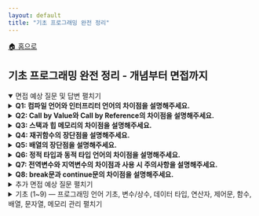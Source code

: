 ```yaml
---
layout: default
title: "기초 프로그래밍 완전 정리"
---
```


<p class="breadcrumb"><a href="/cs_study/home.html">🏠 홈으로</a></p>

<section>
  <h2>기초 프로그래밍 완전 정리 - 개념부터 면접까지</h2>
</section>

<!-- 면접 예상 질문 및 답변 (최상단) -->
<details open>
<summary><span class="accordion-title">면접 예상 질문 및 답변</span> <span class="indicator">펼치기</span></summary>
  <div class="accordion-content">
<details>
    <summary><b>Q1: 컴파일 언어와 인터프리터 언어의 차이점을 설명해주세요.</b></summary>
    <div class="accordion-content">
    <p><b>A:</b> 컴파일 언어는 소스코드를 실행 전에 기계어로 번역하여 실행 파일을 만드는 방식입니다. 실행 속도가 빠르고 배포 시 소스코드가 노출되지 않지만, 플랫폼에 종속적이고 컴파일 시간이 필요합니다. 인터프리터 언어는 코드를 한 줄씩 읽어가며 즉시 실행하는 방식으로, 플랫폼 독립적이고 개발과 테스트가 빠르지만 실행 속도가 상대적으로 느립니다.</p>
    </div>
</details>

<details>
    <summary><b>Q2: Call by Value와 Call by Reference의 차이점을 설명해주세요.</b></summary>
    <div class="accordion-content">
    <p><b>A:</b> Call by Value는 함수 호출 시 인자의 값 자체를 복사해서 전달하는 방식입니다. 함수 내에서 매개변수 값을 변경해도 원본 데이터에는 영향을 주지 않습니다. Call by Reference는 변수의 메모리 주소를 전달하는 방식으로, 함수 내에서 매개변수를 통해 원본 데이터를 직접 수정할 수 있습니다.</p>
    <hr>
    <ul>
        <li><b>함수 (Function):</b> 코드 블럭</li>
        <pre><code>
        int add(int x, int y) {   // 함수 (메서드)
            return x + y;
        }
        </code></pre>
        <li><b>매개변수:</b> 입력값을 받기 위해 선언한 이름, 일종의 자리표시자. (int x, int y)</li>
        <li><b>인자 (Argument):</b> 함수를 호출할 때 실제로 전달하는 값</li>
        <pre><code>
        int result = add(3, 5); // 3, 5 -> 인자
        </code></pre>
        <li><b>값 (Value)</b> 실제 데이터(예를 들어 int a = 10; 이라면 10이 값(value))</li>
        <li><b>변수 (Variable)</b> 이름이 붙은 메모리 공간, 이름표(int a = 10; 에서 a가 변수, 10은 값.)</li>
    </ul>
    </div>
</details>

<details>
    <summary><b>Q3: 스택과 힙 메모리의 차이점을 설명해주세요.</b></summary>
    <div class="accordion-content">
    <p><b>A:</b> 스택 메모리는 지역변수와 매개변수가 저장되는 영역으로 LIFO 구조를 가지며 자동으로 메모리 관리가 됩니다. 힙 메모리는 동적으로 할당되는 메모리로 객체나 배열 등이 저장되며, 프로그래머가 직접 관리하거나 가비지 컬렉션을 통해 관리됩니다. 스택은 빠르지만 크기가 제한적이고, 힙은 상대적으로 느리지만 큰 메모리 공간을 사용할 수 있습니다.</p>
    </div>
</details>

<details>
    <summary><b>Q4: 재귀함수의 장단점을 설명해주세요.</b></summary>
    <div class="accordion-content">
    <p><b>A:</b> 재귀함수의 장점은 복잡한 문제를 간단하고 직관적으로 해결할 수 있고, 코드가 간결해진다는 점입니다. 단점은 함수 호출이 반복되면서 스택 메모리를 많이 사용하고, 잘못 구현하면 무한루프에 빠질 수 있으며, 일반적으로 반복문보다 성능이 떨어진다는 점입니다.</p>
    </div>
</details>

<details>
    <summary><b>Q5: 배열의 장단점을 설명해주세요.</b></summary>
    <div class="accordion-content">
    <p><b>A:</b> 배열의 장점은 인덱스를 통해 O(1) 시간에 원소에 접근할 수 있고, 메모리를 연속적으로 할당해 캐시 효율성이 좋으며, 메모리 오버헤드가 적다는 점입니다. 단점은 크기가 고정되어 있어 유연성이 떨어지고, 중간에 원소를 삽입하거나 삭제할 때 다른 원소들을 이동시켜야 해서 비효율적이라는 점입니다.</p>
    </div>
</details>

<details>
    <summary><b>Q6: 정적 타입과 동적 타입 언어의 차이점을 설명해주세요.</b></summary>
    <div class="accordion-content">
    <p><b>A:</b> 정적 타입 언어는 변수의 타입을 컴파일 시점에 결정하고 검사하는 언어로, 타입 안정성이 높고 실행 속도가 빠르지만 코드가 상대적으로 복잡합니다. 동적 타입 언어는 실행 시점에 타입이 결정되는 언어로, 코드 작성이 간단하고 유연하지만 런타임 에러 가능성이 있고 실행 속도가 상대적으로 느립니다.</p>
    </div>
</details>

<details>
    <summary><b>Q7: 전역변수와 지역변수의 차이점과 사용 시 주의사항을 설명해주세요.</b></summary>
    <div class="accordion-content">
    <p><b>A:</b> 전역변수는 프로그램 전체에서 접근 가능한 변수로 메모리에 프로그램 시작부터 종료까지 계속 존재합니다. 지역변수는 특정 함수나 블록 내에서만 접근 가능한 변수로 해당 범위를 벗어나면 메모리에서 해제됩니다. 전역변수는 남용하면 코드의 복잡성이 증가하고 디버깅이 어려워지므로, 꼭 필요한 경우가 아니라면 지역변수를 사용하는 것이 좋습니다.</p>
    </div>
</details>

<details>
    <summary><b>Q8: break문과 continue문의 차이점을 설명해주세요.</b></summary>
    <div class="accordion-content">
    <p><b>A:</b> break문은 현재 실행 중인 반복문이나 switch문을 완전히 빠져나가는 제어문입니다. continue문은 현재 반복을 중단하고 다음 반복으로 건너뛰는 제어문으로, 반복문 자체는 계속 실행됩니다.</p>
    </div>
</details>

  </div>
</details>

<!-- 추가 면접 예상 질문 (최상단 두번째) -->
<details>
  <summary><span class="accordion-title">추가 면접 예상 질문</span> <span class="indicator">펼치기</span></summary>
  <div class="accordion-content">
    
<h3>기초 개념</h3>
<details><summary>프로그래밍 패러다임에 대해 설명해주세요.</summary><div class="accordion-content">
<p>프로그래밍 패러다임은 프로그래밍의 관점이나 방식을 의미합니다. 주요 패러다임으로는 절차적 프로그래밍(순차적 명령어 실행), 객체지향 프로그래밍(객체 간 상호작용), 함수형 프로그래밍(함수의 조합), 선언형 프로그래밍(무엇을 할지 선언) 등이 있습니다. 각각은 문제 해결 방식과 코드 구조화 방법이 다르며, 프로젝트 특성에 따라 적절한 패러다임을 선택해야 합니다.</p>
</div></details>

<details><summary>변수명 규칙을 정하는 이유가 무엇인가요?</summary><div class="accordion-content">
<p>변수명 규칙은 코드의 가독성과 유지보수성을 향상시키기 위해서입니다. 일관된 명명 규칙을 따르면 다른 개발자가 코드를 이해하기 쉽고, 변수의 용도를 명확히 파악할 수 있습니다. 또한 예약어 충돌을 방지하고, 컴파일러나 인터프리터가 올바르게 식별할 수 있도록 도와줍니다. 협업 환경에서는 팀의 코딩 컨벤션 통일에도 중요한 역할을 합니다.</p>
</div></details>

<details><summary>상수를 사용하는 이유가 무엇인가요?</summary><div class="accordion-content">
<p>상수를 사용하는 이유는 첫째, 값의 변경을 방지하여 프로그램의 안정성을 높이기 위해서입니다. 둘째, 의미 있는 이름을 부여해 코드 가독성을 향상시킵니다. 셋째, 매직넘버를 제거하여 코드의 의도를 명확히 표현할 수 있습니다. 넷째, 값 변경이 필요한 경우 한 곳에서만 수정하면 되므로 유지보수가 용이합니다.</p></div></details>

<details><summary>타입 캐스팅이란 무엇이고 언제 사용하나요?</summary><div class="accordion-content">
<p>타입 캐스팅은 하나의 데이터 타입을 다른 데이터 타입으로 변환하는 과정입니다. 명시적 캐스팅은 프로그래머가 직접 타입을 변환하는 것이고, 암시적 캐스팅은 시스템이 자동으로 변환하는 것입니다. 서로 다른 타입의 변수 간 연산이 필요할 때, API 호출 시 매개변수 타입이 다를 때, 또는 더 큰 범위의 타입에서 작은 범위로 변환할 때 사용합니다.</p></div></details>

<h3>제어문 및 함수</h3>
<details><summary>for문과 while문의 적절한 사용 시기를 설명해주세요.</summary><div class="accordion-content">
<p>for문은 반복 횟수가 명확할 때 사용하는 것이 적절합니다. 배열 순회, 특정 횟수만큼 반복 실행, 카운터 기반 반복에서 주로 사용됩니다. while문은 조건에 따라 반복 횟수가 달라질 때 사용합니다. 사용자 입력 처리, 파일 끝까지 읽기, 특정 조건 만족까지 대기하는 경우 등에 적합합니다. 코드의 의도를 명확히 전달하는 것이 선택 기준이 되어야 합니다.</p></div></details>

<details><summary>switch문과 if-else문의 성능 차이가 있나요?</summary><div class="accordion-content">
<p>일반적으로 switch문이 if-else문보다 성능이 좋을 수 있습니다. switch문은 점프 테이블을 사용해 O(1) 시간에 해당 케이스로 이동할 수 있지만, if-else문은 조건을 순차적으로 검사해 최악의 경우 O(n) 시간이 걸립니다. 하지만 최신 컴파일러들이 최적화를 수행하므로 실제 성능 차이는 크지 않을 수 있습니다. 성능보다는 코드의 가독성과 유지보수성을 고려해 적절한 구문을 선택하는 것이 중요합니다.</p></div></details>

<details><summary>함수를 사용하는 이유와 장점을 설명해주세요.</summary><div class="accordion-content">
<p>함수를 사용하는 주요 이유는 코드 재사용성 향상입니다. 한 번 작성한 함수를 여러 곳에서 호출할 수 있어 중복 코드를 줄입니다. 또한 프로그램을 작은 단위로 분할하여 복잡성을 관리하고, 각 함수가 특정 기능을 담당하므로 디버깅과 테스트가 쉬워집니다. 함수명을 통해 코드의 의도를 명확히 표현할 수 있고, 팀 개발 시 업무 분담도 용이해집니다.</p></div></details>

<details><summary>매개변수와 인수의 차이점을 설명해주세요.</summary><div class="accordion-content">
<p>매개변수(Parameter)는 함수를 정의할 때 선언하는 변수로, 함수가 받을 값의 형태를 정의합니다. 인수(Argument)는 함수를 호출할 때 실제로 전달하는 값입니다. 즉, 매개변수는 함수 정의 시의 형식적인 변수이고, 인수는 함수 호출 시의 실제 값입니다. 매개변수는 함수 내부에서 지역변수로 동작하며, 인수의 값을 받아 처리합니다.</p></div></details>

<h3>메모리 및 성능</h3>
<details><summary>메모리 누수란 무엇이고 어떻게 방지할 수 있나요?</summary><div class="accordion-content">
<p>메모리 누수는 프로그램이 할당한 메모리를 사용 후 적절히 해제하지 않아 사용 가능한 메모리가 점점 줄어드는 현상입니다. 동적으로 할당한 메모리를 free/delete 하지 않거나, 순환 참조로 가비지 컬렉션이 되지 않을 때 발생합니다. 방지 방법으로는 할당한 메모리는 반드시 해제하고, RAII 패턴이나 스마트 포인터 사용, 메모리 프로파일링 도구 활용, 코드 리뷰를 통한 검증 등이 있습니다.</p></div></details>

<details><summary>가비지 컬렉션이 작동하는 원리를 간단히 설명해주세요.</summary><div class="accordion-content">
<p>가비지 컬렉션은 프로그램에서 더 이상 사용하지 않는 메모리를 자동으로 찾아 해제하는 메커니즘입니다. 주로 루트 객체(전역변수, 스택의 지역변수)에서 시작하여 참조 가능한 모든 객체를 표시하고, 표시되지 않은 객체들을 가비지로 판단해 메모리를 해제합니다. 주요 알고리즘으로는 Mark & Sweep, 참조 카운팅, 세대별 수집 등이 있으며, 각각 장단점이 다릅니다.</p></div></details>

<details><summary>프로그램 성능 최적화를 위해 어떤 점들을 고려해야 하나요?</summary><div class="accordion-content">
<p>먼저 프로파일링을 통해 병목 지점을 파악해야 합니다. 알고리즘과 자료구조 선택이 가장 큰 영향을 미치므로 시간복잡도가 낮은 것을 선택해야 합니다. 메모리 사용량 최적화, 불필요한 연산 제거, 캐싱 활용, 데이터베이스 쿼리 최적화 등도 중요합니다. 하지만 가독성과 유지보수성을 희생하면서까지 최적화하는 것은 지양해야 하며, 실제로 성능 문제가 되는 부분에만 집중적으로 최적화를 적용해야 합니다.</p></div></details>

<h3>실무 관련</h3>
<details><summary>코드 가독성을 높이기 위한 방법들을 제시해주세요.</summary><div class="accordion-content">
<p>의미 있는 변수명과 함수명을 사용하고, 일관된 코딩 컨벤션을 따라야 합니다. 함수는 하나의 기능만 수행하도록 작게 만들고, 적절한 주석을 달되 코드 자체가 설명이 될 수 있도록 작성합니다. 중첩 깊이를 줄이고, 매직넘버 대신 상수를 사용하며, 코드 블록 간 공백을 적절히 활용해 시각적 구분을 명확히 합니다. 복잡한 조건문은 별도 함수로 추출하는 것도 좋은 방법입니다.</p></div></details>

<details><summary>디버깅을 효과적으로 하기 위한 방법은 무엇인가요?</summary><div class="accordion-content">
<p>문제를 재현할 수 있는 최소한의 코드를 작성하고, 디버거를 활용해 단계별로 실행하면서 변수 상태를 확인합니다. 로그를 적절히 활용하여 프로그램 흐름을 추적하고, 단위 테스트를 작성해 함수별로 검증합니다. 코드 리뷰를 통해 다른 시각에서 문제를 바라보고, 문제 해결 과정을 문서화하여 유사한 문제 발생 시 참고할 수 있도록 합니다. 무엇보다 문제를 정확히 정의하고 가정을 검증하는 것이 중요합니다.</p></div></details>

<details><summary>좋은 함수를 작성하기 위한 원칙들을 설명해주세요.</summary><div class="accordion-content">
<p>단일 책임 원칙에 따라 하나의 함수는 하나의 기능만 수행해야 합니다. 함수명은 기능을 명확히 표현하고, 매개변수 개수는 가능한 적게 유지합니다. 사이드 이펙트를 최소화하고, 같은 입력에 대해 항상 같은 출력을 반환하도록 작성합니다. 적절한 길이를 유지하고(보통 20-30줄 이내), 중첩 깊이를 줄여 가독성을 높입니다. 예외 상황에 대한 처리도 포함하고, 함수의 전제 조건과 후행 조건을 명확히 정의합니다.</p></div></details>
  </div>
</details>

<!-- 기초(1~9)를 한 곳의 아코디언으로 묶기 -->
<details>
  <summary><span class="accordion-title">기초 (1~9) — 프로그래밍 언어 기초, 변수/상수, 데이터 타입, 연산자, 제어문, 함수, 배열, 문자열, 메모리 관리</span> <span class="indicator">펼치기</span></summary>
  <div class="accordion-content">

<!-- 1. 프로그래밍 언어 기초 -->
<details>
<summary><b>1. 프로그래밍 언어 기초</b></summary>
<div class="accordion-content">
<h3>1.1 프로그래밍 언어란?</h3>
<p>컴퓨터와 소통하기 위한 언어로, 인간의 논리를 컴퓨터가 이해할 수 있는 형태로 변환해주는 도구입니다.</p>

<h3>1.2 컴파일 vs 인터프리터</h3>
<ul>
    <li><b>컴파일 언어</b>: 전체 소스코드를 미리 기계어로 번역 (C, Java, C++)
    <ul>
        <li>장점: 실행 속도 빠름, 배포 시 소스코드 노출 안됨</li>
        <li>단점: 플랫폼 종속적, 컴파일 시간 필요</li>
    </ul>
    </li>
    <li><b>인터프리터 언어</b>: 코드를 한 줄씩 읽어가며 실행 (Python, JavaScript)
    <ul>
        <li>장점: 플랫폼 독립적, 개발과 테스트가 빠름</li>
        <li>단점: 실행 속도가 상대적으로 느림</li>
    </ul>
    </li>
</ul>

<h3>1.3 정적 vs 동적 타입</h3>
<ul>
    <li><b>정적 타입</b>: 변수 타입을 미리 선언 (Java, C++)</li>
    <li><b>동적 타입</b>: 실행 시 타입이 결정 (Python, JavaScript)</li>
</ul>
</div>
</details>

<!-- 2. 변수와 상수 -->
<details>
<summary><b>2. 변수와 상수</b></summary>
<div class="accordion-content">
<h3>2.1 변수 (Variable)</h3>
<p>값을 저장하는 메모리 공간에 붙인 이름입니다. 프로그램 실행 중 값이 변경될 수 있습니다.</p>

<h3>2.2 상수 (Constant)</h3>
<p>한 번 초기화되면 값을 변경할 수 없는 변수입니다.</p>

<h3>2.3 변수명 규칙</h3>
<ul>
    <li>영문자, 숫자, 언더스코어 사용 가능</li>
    <li>숫자로 시작할 수 없음</li>
    <li>예약어 사용 불가</li>
    <li>camelCase 또는 snake_case 사용</li>
</ul>

<h3>2.4 스코프 (Scope)</h3>
<p>변수가 접근 가능한 범위를 의미합니다.</p>
<ul>
    <li><b>전역 스코프</b>: 프로그램 전체에서 접근 가능</li>
    <li><b>지역 스코프</b>: 특정 함수나 블록 내에서만 접근 가능</li>
</ul>
</div>
</details>

<!-- 3. 데이터 타입 -->
<details>
<summary><b>3. 데이터 타입</b></summary>
<div class="accordion-content">
<h3>3.1 기본 데이터 타입 (Primitive Types)</h3>
<ul>
    <li><b>정수형</b>: int, long (1, 100, -50)</li>
    <li><b>실수형</b>: float, double (3.14, 2.7)</li>
    <li><b>문자형</b>: char ('A', 'z')</li>
    <li><b>불린형</b>: boolean (true, false)</li>
</ul>

<h3>3.2 참조 데이터 타입 (Reference Types)</h3>
<ul>
    <li><b>문자열</b>: String ("Hello", "World")</li>
    <li><b>배열</b>: Array ([1, 2, 3, 4])</li>
    <li><b>객체</b>: Object</li>
</ul>

<h3>3.3 타입 변환</h3>
<ul>
    <li><b>명시적 변환</b>: 프로그래머가 직접 타입 변환</li>
    <li><b>암시적 변환</b>: 시스템이 자동으로 타입 변환</li>
</ul>
</div>
</details>

<!-- 4. 연산자 -->
<details>
<summary><b>4. 연산자</b></summary>
<div class="accordion-content">
<h3>4.1 산술 연산자</h3>
<p><code>+</code> (덧셈), <code>-</code> (뺄셈), <code>*</code> (곱셈), <code>/</code> (나눗셈), <code>%</code> (나머지)</p>

<h3>4.2 비교 연산자</h3>
<p><code>==</code> (같음), <code>!=</code> (다름), <code>&gt;</code> (초과), <code>&lt;</code> (미만), <code>&gt;=</code> (이상), <code>&lt;=</code> (이하)</p>

<h3>4.3 논리 연산자</h3>
<p><code>&amp;&amp;</code> (AND), <code>||</code> (OR), <code>!</code> (NOT)</p>

<h3>4.4 대입 연산자</h3>
<p><code>=</code> (대입), <code>+=</code>, <code>-=</code>, <code>*=</code>, <code>/=</code> (복합 대입)</p>

<h3>4.5 증감 연산자</h3>
<p><code>++</code> (증가), <code>--</code> (감소)</p>
<ul>
    <li><b>전위</b>: <code>++a</code> (값을 먼저 증가시킨 후 사용)</li>
    <li><b>후위</b>: <code>a++</code> (값을 사용한 후 증가)</li>
</ul>
</div>
</details>

<!-- 5. 제어문 -->
<details>
<summary><b>5. 제어문</b></summary>
<div class="accordion-content">
<h3>5.1 조건문 (Conditional Statements)</h3>
<pre><code>
if (조건) {
    // 조건이 참일 때 실행
    } else if (다른조건) {
    // 다른 조건이 참일 때 실행
    } else {
    // 모든 조건이 거짓일 때 실행
    }
</code></pre>

<pre><code>
switch (변수) {
    case 값1:
        // 실행문
        break;
    case 값2:
        // 실행문
        break;
    default:
        // 기본 실행문
}
</code></pre>

<h3>5.2 반복문 (Loop Statements)</h3>
<ul>
    <li><b>for문</b>: 정확한 반복 횟수를 알 때 사용합니다.</li>
    <li><b>while문</b>: 조건이 참인 동안 반복 실행합니다.</li>
    <li><b>do-while문</b>: 최소 한 번은 실행하고 조건을 검사합니다.</li>
</ul>

<h3>5.3 제어문 키워드</h3>
<ul>
    <li><b>break</b>: 반복문 탈출</li>
    <li><b>continue</b>: 현재 반복을 건너뛰고 다음 반복 진행</li>
</ul>
</div>
</details>

<!-- 6. 함수 -->
<details>
<summary><b>6. 함수 (Function)</b></summary>
<div class="accordion-content">
<h3>6.1 함수의 정의</h3>
<p>특정 작업을 수행하는 코드 블록으로, 재사용 가능한 코드 단위입니다.</p>

<h3>6.2 함수의 구성 요소</h3>
<ul>
    <li><b>함수명</b>: 함수를 식별하는 이름</li>
    <li><b>매개변수</b>: 함수에 전달되는 값</li>
    <li><b>반환값</b>: 함수가 실행 후 돌려주는 값</li>
    <li><b>함수 몸체</b>: 실제 실행되는 코드</li>
</ul>

<h3>6.3 함수의 장점</h3>
<ul>
    <li>코드 재사용성 향상</li>
    <li>프로그램 구조화</li>
    <li>디버깅 용이</li>
    <li>유지보수 편의성</li>
</ul>

<h3>6.4 매개변수 전달 방식</h3>
<ul>
    <li><b>Call by Value</b>: 값 자체를 복사해서 전달</li>
    <li><b>Call by Reference</b>: 메모리 주소를 전달</li>
</ul>

<h3>6.5 재귀 함수 (Recursive Function)</h3>
<p>함수가 자기 자신을 호출하는 함수입니다.</p>
<ul>
    <li><b>기저 조건</b>: 재귀 호출을 멈추는 조건 (필수)</li>
    <li><b>재귀 호출</b>: 자기 자신을 호출하는 부분</li>
</ul>
</div>
</details>

<!-- 7. 배열 -->
<details>
<summary><b>7. 배열 (Array)</b></summary>
<div class="accordion-content">
<h3>7.1 배열의 정의</h3>
<p>같은 타입의 여러 데이터를 연속된 메모리 공간에 저장하는 자료구조입니다.</p>

<h3>7.2 배열의 특징</h3>
<ul>
    <li>인덱스를 통한 빠른 접근 (O(1))</li>
    <li>메모리 효율적 저장</li>
    <li>크기가 고정적 (정적 배열의 경우)</li>
    <li>연속된 메모리 할당</li>
</ul>

<h3>7.3 다차원 배열</h3>
<ul>
    <li><b>1차원 배열</b>: 일렬로 나열된 데이터</li>
    <li><b>2차원 배열</b>: 행과 열로 구성된 테이블 형태</li>
    <li><b>3차원 이상</b>: 더 복잡한 차원 구조</li>
</ul>
</div>
</details>

<!-- 8. 문자열 -->
<details>
<summary><b>8. 문자열 (String)</b></summary>
<div class="accordion-content">
<h3>8.1 문자열의 특징</h3>
<ul>
    <li>문자들의 연속된 집합</li>
    <li>대부분 언어에서 불변(Immutable) 객체</li>
    <li>다양한 조작 메서드 제공</li>
</ul>

<h3>8.2 문자열 처리 연산</h3>
<ul>
    <li>연결(Concatenation)</li>
    <li>부분 문자열 추출(Substring)</li>
    <li>길이 계산(Length)</li>
    <li>검색(Search)</li>
    <li>치환(Replace)</li>
</ul>
</div>
</details>

<!-- 9. 메모리 관리 -->
<details>
<summary><b>9. 메모리 관리</b></summary>
<div class="accordion-content">
<h3>9.1 스택 메모리</h3>
<ul>
    <li>지역 변수, 매개변수 저장</li>
    <li>LIFO(Last In First Out) 구조</li>
    <li>자동 메모리 관리</li>
    <li>크기가 제한적</li>
</ul>

<h3>9.2 힙 메모리</h3>
<ul>
    <li>동적으로 할당되는 메모리</li>
    <li>객체, 배열 등이 저장</li>
    <li>수동 또는 가비지 컬렉션으로 관리</li>
    <li>상대적으로 큰 메모리 공간</li>
</ul>

<h3>9.3 가비지 컬렉션</h3>
<p>더 이상 사용하지 않는 메모리를 자동으로 해제하는 메커니즘입니다.</p>
</div>
</details>

  </div>
</details>
